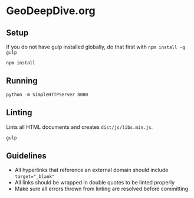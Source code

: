 # GeoDeepDive.org

## Setup
If you do not have gulp installed globally, do that first with `npm install -g gulp`

`npm install`


## Running
`python -m SimpleHTTPServer 8000`

## Linting
Lints all HTML documents and creates `dist/js/libs.min.js`.

`gulp`

## Guidelines
+ All hyperlinks that reference an external domain should include `target="_blank"`
+ All links should be wrapped in double quotes to be linted properly
+ Make sure all errors thrown from linting are resolved before committing
